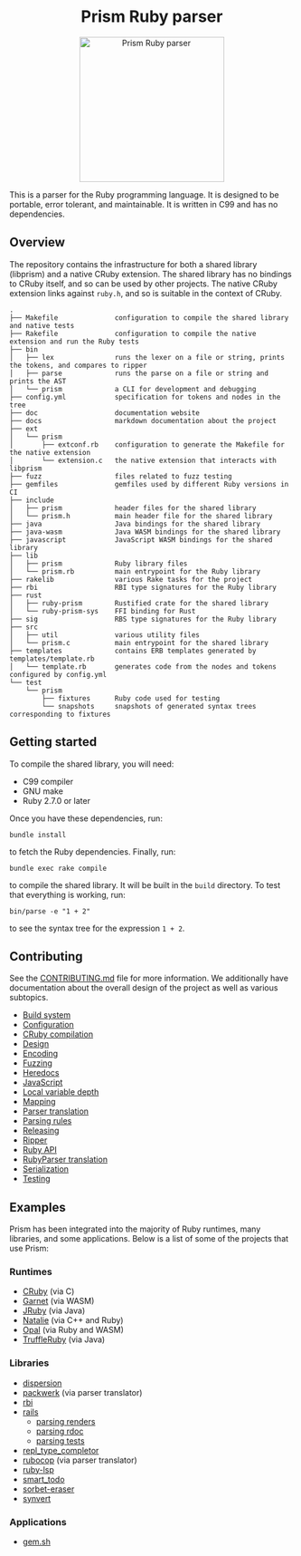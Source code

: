 <h1 align="center">Prism Ruby parser</h1>
<div align="center">
  <img alt="Prism Ruby parser" height="256px" src="https://github.com/ruby/prism/blob/main/doc/images/prism.png?raw=true">
</div>

This is a parser for the Ruby programming language. It is designed to be portable, error tolerant, and maintainable. It is written in C99 and has no dependencies.

## Overview

The repository contains the infrastructure for both a shared library (libprism) and a native CRuby extension. The shared library has no bindings to CRuby itself, and so can be used by other projects. The native CRuby extension links against `ruby.h`, and so is suitable in the context of CRuby.

```
.
├── Makefile              configuration to compile the shared library and native tests
├── Rakefile              configuration to compile the native extension and run the Ruby tests
├── bin
│   ├── lex               runs the lexer on a file or string, prints the tokens, and compares to ripper
│   ├── parse             runs the parse on a file or string and prints the AST
│   └── prism             a CLI for development and debugging
├── config.yml            specification for tokens and nodes in the tree
├── doc                   documentation website
├── docs                  markdown documentation about the project
├── ext
│   └── prism
│       ├── extconf.rb    configuration to generate the Makefile for the native extension
│       └── extension.c   the native extension that interacts with libprism
├── fuzz                  files related to fuzz testing
├── gemfiles              gemfiles used by different Ruby versions in CI
├── include
│   ├── prism             header files for the shared library
│   └── prism.h           main header file for the shared library
├── java                  Java bindings for the shared library
├── java-wasm             Java WASM bindings for the shared library
├── javascript            JavaScript WASM bindings for the shared library
├── lib
│   ├── prism             Ruby library files
│   └── prism.rb          main entrypoint for the Ruby library
├── rakelib               various Rake tasks for the project
├── rbi                   RBI type signatures for the Ruby library
├── rust
│   ├── ruby-prism        Rustified crate for the shared library
│   └── ruby-prism-sys    FFI binding for Rust
├── sig                   RBS type signatures for the Ruby library
├── src
│   ├── util              various utility files
│   └── prism.c           main entrypoint for the shared library
├── templates             contains ERB templates generated by templates/template.rb
│   └── template.rb       generates code from the nodes and tokens configured by config.yml
└── test
    └── prism
        ├── fixtures      Ruby code used for testing
        └── snapshots     snapshots of generated syntax trees corresponding to fixtures
```

## Getting started

To compile the shared library, you will need:

* C99 compiler
* GNU make
* Ruby 2.7.0 or later

Once you have these dependencies, run:

```
bundle install
```

to fetch the Ruby dependencies. Finally, run:

```
bundle exec rake compile
```

to compile the shared library. It will be built in the `build` directory. To test that everything is working, run:

```
bin/parse -e "1 + 2"
```

to see the syntax tree for the expression `1 + 2`.

## Contributing

See the [CONTRIBUTING.md](CONTRIBUTING.md) file for more information. We additionally have documentation about the overall design of the project as well as various subtopics.

* [Build system](docs/build_system.md)
* [Configuration](docs/configuration.md)
* [CRuby compilation](docs/cruby_compilation.md)
* [Design](docs/design.md)
* [Encoding](docs/encoding.md)
* [Fuzzing](docs/fuzzing.md)
* [Heredocs](docs/heredocs.md)
* [JavaScript](docs/javascript.md)
* [Local variable depth](docs/local_variable_depth.md)
* [Mapping](docs/mapping.md)
* [Parser translation](docs/parser_translation.md)
* [Parsing rules](docs/parsing_rules.md)
* [Releasing](docs/releasing.md)
* [Ripper](docs/ripper.md)
* [Ruby API](docs/ruby_api.md)
* [RubyParser translation](docs/ruby_parser_translation.md)
* [Serialization](docs/serialization.md)
* [Testing](docs/testing.md)

## Examples

Prism has been integrated into the majority of Ruby runtimes, many libraries, and some applications. Below is a list of some of the projects that use Prism:

### Runtimes

* [CRuby](https://github.com/ruby/ruby/pull/7964) (via C)
* [Garnet](https://github.com/camertron/garnet-js) (via WASM)
* [JRuby](https://github.com/jruby/jruby/pull/8103) (via Java)
* [Natalie](https://github.com/natalie-lang/natalie/pull/1213) (via C++ and Ruby)
* [Opal](https://github.com/opal/opal/pull/2642) (via Ruby and WASM)
* [TruffleRuby](https://github.com/oracle/truffleruby/issues/3117) (via Java)

### Libraries

* [dispersion](https://github.com/joeldrapper/dispersion)
* [packwerk](https://github.com/Shopify/packwerk/pull/388) (via parser translator)
* [rbi](https://github.com/Shopify/rbi)
* [rails](https://github.com/rails/rails)
  * [parsing renders](https://github.com/rails/rails/pull/49438)
  * [parsing rdoc](https://github.com/rails/rails/pull/50870)
  * [parsing tests](https://github.com/rails/rails/pull/51006)
* [repl_type_completor](https://github.com/ruby/repl_type_completor)
* [rubocop](https://github.com/rubocop/rubocop/issues/12600) (via parser translator)
* [ruby-lsp](https://github.com/Shopify/ruby-lsp)
* [smart_todo](https://github.com/Shopify/smart_todo/pull/69)
* [sorbet-eraser](https://github.com/kddnewton/sorbet-eraser/pull/25)
* [synvert](https://github.com/xinminlabs/synvert-core-ruby)

### Applications

* [gem.sh](https://github.com/marcoroth/gem.sh/pull/96)

